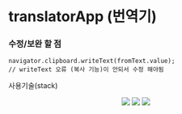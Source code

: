 # translatorApp (번역기) 

### 수정/보완 할 점

```
navigator.clipboard.writeText(fromText.value);
// writeText 오류 (복사 기능)이 안되서 수정 해야됨
```

사용기술(stack)
<div align="center">
  	<img src="https://img.shields.io/badge/HTML5-E34F26?style=flat&logo=HTML5&logoColor=white" />
	<img src="https://img.shields.io/badge/CSS3-1572B6?style=flat&logo=CSS3&logoColor=white" />
	<img src="https://img.shields.io/badge/JavaScript-F7DF1E?style=flat&logo=JavaScript&logoColor=white" />
</div>
